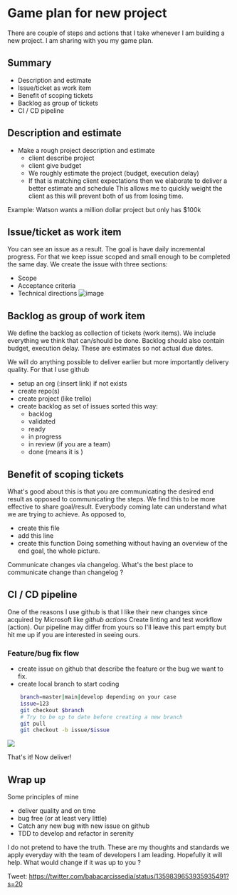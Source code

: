# Game plan for new project
There are couple of steps and actions that I take whenever I am building a new project. I am sharing with you my game plan.

## Summary
- Description and estimate
- Issue/ticket as work item
- Benefit of scoping tickets
- Backlog as group of tickets
- CI / CD pipeline

## Description and estimate
- Make a rough project description and estimate
  * client describe project
  * client give budget
  * We roughly estimate the project (budget, execution delay)
  * If that is matching client expectations then we elaborate to deliver a better estimate and schedule
This allows me to quickly weight the client as this will prevent both of us from losing time.

Example: Watson wants a million dollar project but only has $100k

## Issue/ticket as work item
You can see an issue as a result. The goal is have daily incremental progress. For that we keep issue scoped and small enough to be completed the same day. We create the issue with three sections:
- Scope
- Acceptance criteria
- Technical directions
![image](https://user-images.githubusercontent.com/17571380/107214630-12092480-6a02-11eb-9b35-49fb9dbd29ba.png)

## Backlog as group of work item
We define the backlog as collection of tickets (work items). We include everything we think that can/should be done. Backlog should also contain budget, execution delay. These are estimates so not actual due dates. 

We will do anything possible to deliver earlier but more importantly delivery quality. For that I use github
  * setup an org (:insert link) if not exists
  * create repo(s)
  * create project (like trello)
  * create backlog as set of issues sorted this way:
    - backlog
    - validated
    - ready
    - in progress
    - in review (if you are a team)
    - done (means it is )
    

## Benefit of scoping tickets
What's good about this is that you are communicating the desired end result as opposed to communicating the steps.
We find this to be more effective to share goal/result. Everybody coming late can understand what we are trying to achieve.
As opposed to,
- create this file
- add this line
- create this function
Doing something without having an overview of the end goal, the whole picture.

Communicate changes via changelog. What's the best place to communicate change than changelog ?

## CI / CD pipeline
One of the reasons I use github is that I like their new changes since acquired by Microsoft like _github actions_
Create linting and test workflow (action). Our pipeline may differ from yours so I'll leave this part empty but hit me up if you are interested in seeing ours.

### Feature/bug fix flow
- create issue on github that describe the feature or the bug we want to fix.
- create local branch to start coding
```bash
    branch=master|main|develop depending on your case
    issue=123
    git checkout $branch
    # Try to be up to date before creating a new branch
    git pull
    git checkout -b issue/$issue
```
![](blob:https://twitter.com/879fee7a-9651-4800-9282-318c85fd2511)

That's it! Now deliver!

## Wrap up
Some principles of mine
- deliver quality and on time
- bug free (or at least very little)
- Catch any new bug with new issue on github
- TDD to develop and refactor in serenity

I do not pretend to have the truth. These are my thoughts and standards we apply everyday with the team of developers I am leading. Hopefully it will help.
What would change if it was up to you ?

Tweet: https://twitter.com/babacarcissedia/status/1359839653935935491?s=20
